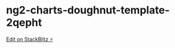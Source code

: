 # ng2-charts-doughnut-template-2qepht

[Edit on StackBlitz ⚡️](https://stackblitz.com/edit/ng2-charts-doughnut-template-2qepht)